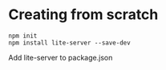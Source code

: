 # Creating from scratch

`npm init`  
`npm install lite-server --save-dev`  

Add lite-server to package.json
